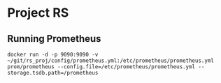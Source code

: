 # Project RS

## Running Prometheus
```
docker run -d -p 9090:9090 -v ~/git/rs_proj/config/prometheus.yml:/etc/prometheus/prometheus.yml prom/prometheus --config.file=/etc/prometheus/prometheus.yml --storage.tsdb.path=/prometheus
```
